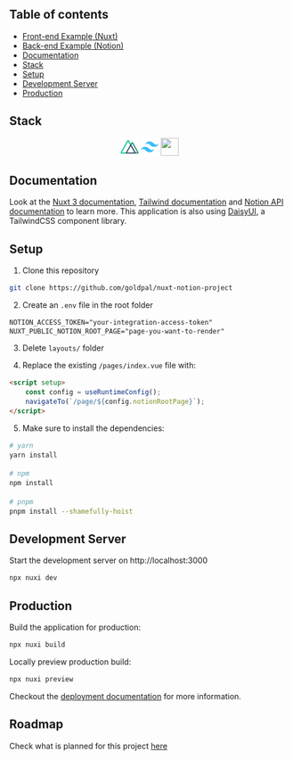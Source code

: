 ## Table of contents

-   [Front-end Example (Nuxt)](#front-end-example)
-   [Back-end Example (Notion)](#back-end-example)
-   [Documentation](#documentation)
-   [Stack](#stack)
-   [Setup](#setup)
-   [Development Server](#development-server)
-   [Production](#production)

## Stack

<p align="center">
    <img src="https://raw.githubusercontent.com/devicons/devicon/2ae2a900d2f041da66e950e4d48052658d850630/icons/nuxtjs/nuxtjs-original.svg" width=32 height=32>
    <img src="https://raw.githubusercontent.com/devicons/devicon/2ae2a900d2f041da66e950e4d48052658d850630/icons/tailwindcss/tailwindcss-plain.svg" width=32 height=32>
    <img src="https://cdn.worldvectorlogo.com/logos/notion-logo-1.svg" width=32 height=32>
</p>

## Documentation

Look at the [Nuxt 3 documentation](https://v3.nuxtjs.org), [Tailwind documentation](https://tailwindcss.com/docs/installation) and [Notion API documentation](https://developers.notion.com/reference/intro) to learn more.
This application is also using [DaisyUI](daisyui.com), a TailwindCSS component library.

## Setup

1. Clone this repository

```sh
git clone https://github.com/goldpal/nuxt-notion-project
```

2. Create an `.env` file in the root folder

```env
NOTION_ACCESS_TOKEN="your-integration-access-token"
NUXT_PUBLIC_NOTION_ROOT_PAGE="page-you-want-to-render"
```

3. Delete `layouts/` folder

4. Replace the existing `/pages/index.vue` file with:

```html
<script setup>
	const config = useRuntimeConfig();
	navigateTo(`/page/${config.notionRootPage}`);
</script>
```

5. Make sure to install the dependencies:

```bash
# yarn
yarn install

# npm
npm install

# pnpm
pnpm install --shamefully-hoist
```

## Development Server

Start the development server on http://localhost:3000

```bash
npx nuxi dev
```

## Production

Build the application for production:

```bash
npx nuxi build
```

Locally preview production build:

```bash
npx nuxi preview
```

Checkout the [deployment documentation](https://v3.nuxtjs.org/guide/deploy/presets) for more information.

## Roadmap

Check what is planned for this project [here](https://lustrous-sawine-579ca9.netlify.app/)
